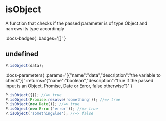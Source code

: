 # isObject

A function that checks if the passed parameter is of type Object and narrows its type accordingly

:docs-badges{ :badges='[]' }


## undefined

```js [light]
P.isObject(data);
```

:docs-parameters{ :params='[{"name":"data","description":"the variable to check"}]' :returns='{"name":"boolean","description":"true if the passed input is an Object, Promise, Date or Error, false otherwise"}' }

```js
P.isObject({}); //=> true
P.isObject(Promise.resolve('something')); //=> true
P.isObject(new Date()); //=> true
P.isObject(new Error('error')); //=> true
P.isObject('somethingElse'); //=> false
```